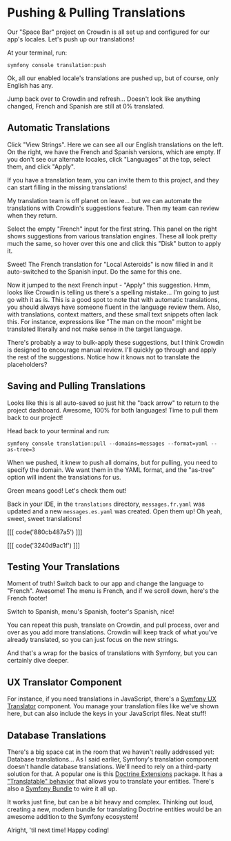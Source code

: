 # Pushing & Pulling Translations

Our "Space Bar" project on Crowdin is all set up and configured for our
app's locales. Let's push up our translations!

At your terminal, run:

```terminal
symfony console translation:push
```

Ok, all our enabled locale's translations are pushed up, but of course, only English
has any.

Jump back over to Crowdin and refresh... Doesn't look like anything changed,
French and Spanish are still at 0% translated.

## Automatic Translations

Click "View Strings". Here we can see all our English translations on the left.
On the right, we have the French and Spanish versions, which are empty. If
you don't see our alternate locales, click "Languages" at the top, select
them, and click "Apply".

If you have a translation team, you can invite them to this project, and they
can start filling in the missing translations!

My translation team is off planet on leave... but we can automate the translations
with Crowdin's suggestions feature. Then my team can review when they return.

Select the empty "French" input for the first string. This panel on the right shows suggestions
from various translation engines. These all look pretty much the same, so
hover over this one and click this "Disk" button to apply it.

Sweet! The French translation for "Local Asteroids" is now filled in and it
auto-switched to the Spanish input. Do the same for this one.

Now it jumped to the next French input - "Apply" this suggestion. Hmm, looks like
Crowdin is telling us there's a spelling mistake... I'm going to just go
with it as is. This is a good spot to note that with automatic translations,
you should always have someone fluent in the language review them. Also, with
translations, context matters, and these small text snippets often lack this.
For instance, expressions like "The man on the moon" might be translated literally
and not make sense in the target language.

There's probably a way to bulk-apply these suggestions, but I think Crowdin
is designed to encourage manual review. I'll quickly go through and apply
the rest of the suggestions. Notice how it knows not to translate the placeholders?

## Saving and Pulling Translations

Looks like this is all auto-saved so just hit the "back arrow" to return to
the project dashboard. Awesome, 100% for both languages! Time to pull them back to
our project!

Head back to your terminal and run:

```terminal
symfony console translation:pull --domains=messages --format=yaml --as-tree=3
```

When we pushed, it knew to push all domains, but for pulling, you need to
specify the domain. We want them in the YAML format, and the "as-tree"
option will indent the translations for us.

Green means good! Let's check them out!

Back in your IDE, in the `translations` directory, `messages.fr.yaml` was
updated and a new `messages.es.yaml` was created. Open them up! Oh yeah,
sweet, sweet translations!

[[[ code('880cb487a5') ]]]

[[[ code('3240d9ac1f') ]]]

## Testing Your Translations

Moment of truth! Switch back to our app and change the language to "French".
Awesome! The menu is French, and if we scroll down, here's the French footer!

Switch to Spanish, menu's Spanish, footer's Spanish, nice!

You can repeat this push, translate on Crowdin, and pull process, over and
over as you add more translations. Crowdin will keep track of what you've
already translated, so you can just focus on the new strings.

And that's a wrap for the basics of translations with Symfony, but you can
certainly dive deeper.

## UX Translator Component

For instance, if you need translations in JavaScript, there's a
[Symfony UX Translator](https://symfony.com/bundles/ux-translator/current/index.html)
component. You manage your translation files like we've shown here, but can also include the keys
in your JavaScript files. Neat stuff!

## Database Translations

There's a big space cat in the room that we haven't really addressed yet: Database
translations... As I said earlier, Symfony's translation component
doesn't handle database translations. We'll need to rely on a third-party
solution for that. A popular one is this
[Doctrine Extensions](https://github.com/doctrine-extensions/DoctrineExtensions) package.
It has a ["Translatable" behavior](https://github.com/doctrine-extensions/DoctrineExtensions/blob/main/doc/translatable.md)
that allows you to translate your entities. There's also a
[Symfony Bundle](https://symfony.com/bundles/StofDoctrineExtensionsBundle/current/index.html)
to wire it all up.

It works just fine, but can be a bit heavy and complex. Thinking out loud,
creating a new, modern bundle for translating Doctrine entities would be an
awesome addition to the Symfony ecosystem!

Alright, 'til next time! Happy coding!
